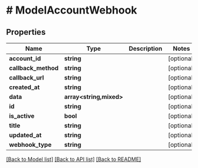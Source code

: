 # # ModelAccountWebhook

## Properties

Name | Type | Description | Notes
------------ | ------------- | ------------- | -------------
**account_id** | **string** |  | [optional]
**callback_method** | **string** |  | [optional]
**callback_url** | **string** |  | [optional]
**created_at** | **string** |  | [optional]
**data** | **array<string,mixed>** |  | [optional]
**id** | **string** |  | [optional]
**is_active** | **bool** |  | [optional]
**title** | **string** |  | [optional]
**updated_at** | **string** |  | [optional]
**webhook_type** | **string** |  | [optional]

[[Back to Model list]](../../README.md#models) [[Back to API list]](../../README.md#endpoints) [[Back to README]](../../README.md)
